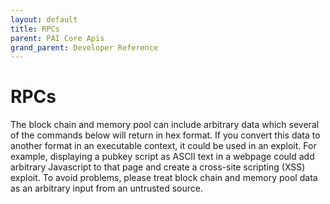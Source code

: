 ```yaml
---
layout: default
title: RPCs
parent: PAI Core Apis
grand_parent: Developer Reference
---
```


RPCs
===================

The block chain and memory pool can include arbitrary data which several of the commands below will return in hex format. If you convert this data to another format in an executable context, it could be used in an exploit. For example, displaying a pubkey script as ASCII text in a webpage could add arbitrary Javascript to that page and create a cross-site scripting (XSS) exploit. To avoid problems, please treat block chain and memory pool data as an arbitrary input from an untrusted source.